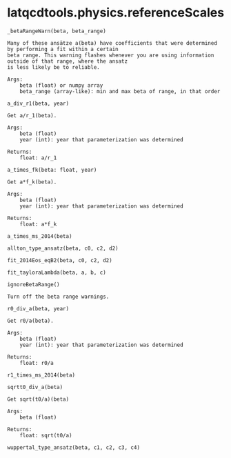 latqcdtools.physics.referenceScales
=============

`_betaRangeWarn(beta, beta_range)`
 
    Many of these ansätze a(beta) have coefficients that were determined by performing a fit within a certain
    beta range. This warning flashes whenever you are using information outside of that range, where the ansatz
    is less likely be to reliable.

    Args:
        beta (float) or numpy array
        beta_range (array-like): min and max beta of range, in that order 
    
`a_div_r1(beta, year)`
 
    Get a/r_1(beta).

    Args:
        beta (float)
        year (int): year that parameterization was determined 

    Returns:
        float: a/r_1
    
`a_times_fk(beta: float, year)`
 
    Get a*f_k(beta).

    Args:
        beta (float)
        year (int): year that parameterization was determined 

    Returns:
        float: a*f_k 
    
`a_times_ms_2014(beta)`


`allton_type_ansatz(beta, c0, c2, d2)`


`fit_2014Eos_eqB2(beta, c0, c2, d2)`


`fit_tayloraLambda(beta, a, b, c)`


`ignoreBetaRange()`
 
    Turn off the beta range warnings. 
    
`r0_div_a(beta, year)`
 
    Get r0/a(beta).

    Args:
        beta (float)
        year (int): year that parameterization was determined 

    Returns:
        float: r0/a 
    
`r1_times_ms_2014(beta)`


`sqrtt0_div_a(beta)`
 
    Get sqrt(t0/a)(beta)

    Args:
        beta (float)

    Returns:
        float: sqrt(t0/a) 
    
`wuppertal_type_ansatz(beta, c1, c2, c3, c4)`


